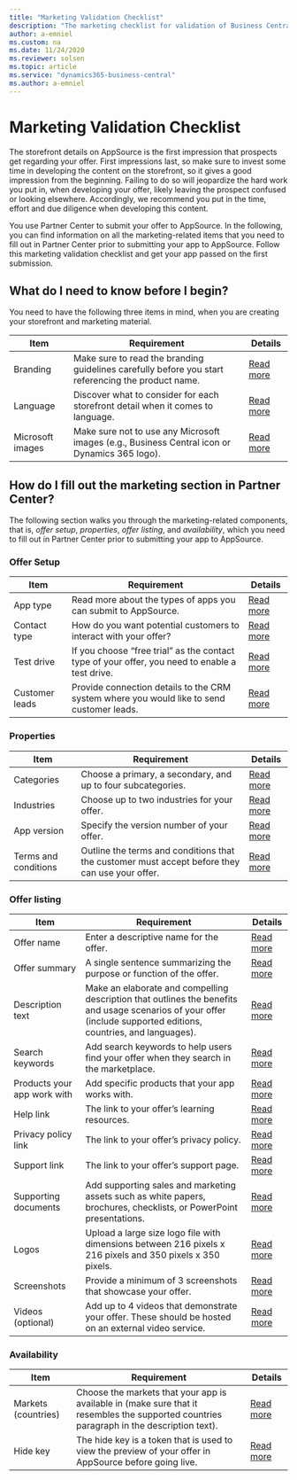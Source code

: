 ```yaml
---
title: "Marketing Validation Checklist"
description: "The marketing checklist for validation of Business Central apps"
author: a-emniel
ms.custom: na
ms.date: 11/24/2020
ms.reviewer: solsen
ms.topic: article
ms.service: "dynamics365-business-central"
ms.author: a-emniel
---
```


# Marketing Validation Checklist

The storefront details on AppSource is the first impression that prospects get regarding your offer. First impressions last, so make sure to invest some time
in developing the content on the storefront, so it gives a good impression from the beginning. Failing to do so will jeopardize the hard work you put in, when
developing your offer, likely leaving the prospect confused or looking elsewhere. Accordingly, we recommend you put in the time, effort and due diligence when developing this content.

You use Partner Center to submit your offer to AppSource. In the following, you can find information on all the marketing-related items that you need to fill out in Partner Center prior to submitting your app to AppSource. Follow this marketing validation checklist and get your app passed on the first submission. 

## What do I need to know before I begin?
You need to have the following three items in mind, when you are creating your storefront and marketing material. 

|Item | Requirement | Details | 
|-----------|--------------|--------------|
|Branding|Make sure to read the branding guidelines carefully before you start referencing the product name. | [Read more](readiness-checklist-a-languange-branding.md#branding-requirements) |
|Language| Discover what to consider for each storefront detail when it comes to language. | [Read more](readiness-checklist-a-languange-branding.md#language-requirements)|
|Microsoft images| Make sure not to use any Microsoft images (e.g., Business Central icon or Dynamics 365 logo). | [Read more](readiness-checklist-a-languange-branding.md#microsoft-images)|


## How do I fill out the marketing section in Partner Center?

The following section walks you through the marketing-related components, that is, *offer setup*, *properties*, *offer listing*, and *availability*, which you need to fill out in Partner Center prior to submitting your app to AppSource. 

### Offer Setup

|Item | Requirement | Details | 
|-----------|--------------|--------------|
|App type|Read more about the  types of apps you can submit to AppSource. | [Read more](readiness-checklist-e-industries-categories-apptype.md#app-type) |
|Contact type| How do you want potential customers to interact with your offer? | [Read more](readiness-checklist-e-industries-categories-apptype.md#contact-type)|
|Test drive | If you choose “free trial” as the contact type of your offer, you need to enable a test drive. | [Read more](readiness-checklist-e-industries-categories-apptype.md#test-drive)|
|Customer leads| Provide connection details to the CRM system where you would like to send customer leads.  | [Read more](readiness-checklist-e-industries-categories-apptype.md#customer-leads)|

### Properties

|Item | Requirement | Details | 
|-----------|--------------|--------------|
|Categories|Choose a primary, a secondary, and up to four subcategories. | [Read more](readiness-checklist-d-supportedcountries-languages.md) |
|Industries|Choose up to two industries for your offer.| [Read more](readiness-checklist-d-supportedcountries-languages.md)|
|App version | Specify the version number of your offer. | [Read more](readiness-checklist-d-supportedcountries-languages.md)|
|Terms and conditions| Outline the terms and conditions that the customer must accept before they can use your offer.  | [Read more](readiness-checklist-i-privacypolicy-termsofuse.md#license-agreement)|

### Offer listing

|Item | Requirement | Details | 
|-----------|--------------|--------------|
|Offer name |Enter a descriptive name for the offer. | [Read more](readiness-checklist-b-offername-summary.md#offer-name) |
|Offer summary|A single sentence summarizing the purpose or function of the offer.| [Read more](readiness-checklist-b-offername-summary.md#offer-summary)|
|Description text | Make an elaborate and compelling description that outlines the benefits and usage scenarios of your offer (include supported editions, countries, and languages). | [Read more](readiness-checklist-c-offer-description.md)|
|Search keywords| Add search keywords to help users find your offer when they search in the marketplace.  | [Read more](readiness-checklist-f-supportedproducts-keywords.md) |
|Products your app work with |Add specific products that your app works with. | [Read more](readiness-checklist-f-supportedproducts-keywords.md) |
|Help link|The link to your offer’s learning resources.| [Read more](readiness-checklist-h-help-support.md#help-link)|
|Privacy policy link | The link to your offer’s privacy policy. | [Read more](readiness-checklist-i-privacypolicy-termsofuse.md#privacy-policy)|
|Support link | The link to your offer’s support page.  | [Read more](readiness-checklist-h-help-support.md#support-link)|
|Supporting documents |Add supporting sales and marketing assets such as white papers, brochures, checklists, or PowerPoint presentations. | [Read more](readiness-checklist-g-marketingartifacts-logo-video-docs-screenshots.md#supporting-documents) |
|Logos|Upload a large size logo file with dimensions between 216 pixels x 216 pixels and 350 pixels x 350 pixels. | [Read more](readiness-checklist-g-marketingartifacts-logo-video-docs-screenshots.md#offer-logo)|
| Screenshots | Provide a minimum of 3 screenshots that showcase your offer. | [Read more](readiness-checklist-g-marketingartifacts-logo-video-docs-screenshots.md#screenshots)|
|Videos (optional)| Add up to 4 videos that demonstrate your offer. These should be hosted on an external video service.  | [Read more](readiness-checklist-g-marketingartifacts-logo-video-docs-screenshots.md#videos)|


### Availability 

|Item | Requirement | Details | 
|-----------|--------------|--------------|
|Markets (countries)|Choose the markets that your app is available in (make sure that it resembles the supported countries paragraph in the description text). | [Read more](readiness-checklist-f-supportedproducts-keywords.md) |
|Hide key|The hide key is a token that is used to view the preview of your offer in AppSource before going live.| [Read more](readiness-checklist-f-supportedproducts-keywords.md)|


<!--
## How does my offer look when it's live on AppSource? -->

<!-- Place picture here -->